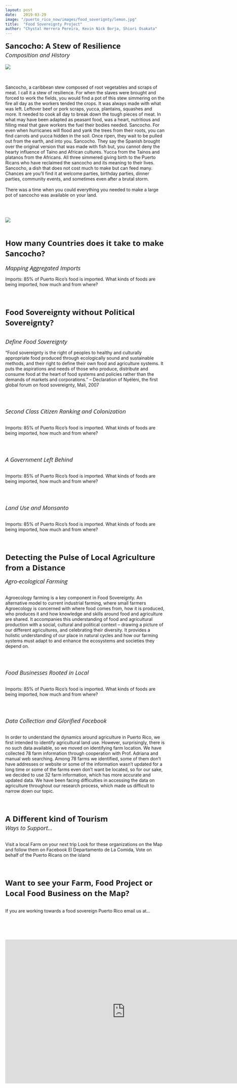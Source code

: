 ```yaml
---
layout: post
date:   2019-03-29
image: "/puerto_rico_now/images/food_soverignty/lemon.jpg"
title:  "Food Sovereignty Project"
author: "Chystal Herrera Pereira, Kevin Nick Borja, Shiori Osakata"
---
```

<span style="font-family:'Open Sans', sans-serif; font-size:18pt;"><b>Sancocho: A Stew of Resilience</b></span>
<br>
<span style="font-family:'Open Sans', sans-serif; font-size:14pt;"><i>Composition and History</i></span>
<br><br>
<image src="/puerto_rico_now/images/food_soverignty/Sancocho White.png">
	<br><br><br>
	<p>
	Sancocho, a caribbean stew composed of root vegetables and scraps of meat. I call it a stew of resilience. For when the slaves were brought and forced to work the fields, you would find a pot of this stew simmering on the fire all day as the workers tended the crops. It was always made with what was left. Leftover beef or pork scraps, yucca, plantains, squashes and more. It needed to cook all day to break down the tough pieces of meat. In what may have been adapted as peasant food, was a heart, nutritious and filling meal that gave workers the fuel their bodies needed. Sancocho. For even when hurricanes will flood and yank the trees from their roots, you can find carrots and yucca hidden in the soil. Once ripen, they wait to be pulled out from the earth, and into you. Sancocho. They say the Spanish brought over the original version that was made with fish but, you cannot deny the hearty influence of Taíno and African cultures. Yucca from the Taínos and platanos from the Africans. All three simmered giving birth to the Puerto Ricans who have reclaimed the sancocho and its meaning to their lives. Sancocho, a dish that does not cost much to make but can feed many. Chances are you’ll find it at welcome parties, birthday parties, dinner parties, community events, and sometimes even after a brutal storm. <br><br>There was a time when you could everything you needed to make a large pot of sancocho was available on your land.</p><br><br>

<img src="/puerto_rico_now/images/food_soverignty/Imports-GIF.gif">

<br><br>
<span style="font-family:'Open Sans', sans-serif; font-size:18pt;"><b>How many Countries does it take to make Sancocho?</b></span>
<br><br>
<span style="font-family:'Open Sans', sans-serif; font-size:14pt;"><i>Mapping Aggregated Imports</i></span>
<br>
<p>Imports: 85% of Puerto Rico’s food is imported. What kinds of foods are being imported, how much and from where? </p>
<br><br>

<span style="font-family:'Open Sans', sans-serif; font-size:18pt;"><b>Food Sovereignty without Political Sovereignty?</b></span><br><br>

<span style="font-family:'Open Sans', sans-serif; font-size:14pt;"><i>Define Food Sovereignty</i></span><br>
<p>“Food sovereignty is the right of peoples to healthy and culturally appropriate food produced through ecologically sound and sustainable methods, and their right to define their own food and agriculture systems. It puts the aspirations and needs of those who produce, distribute and consume food at the heart of food systems and policies rather than the demands of markets and corporations.” – Declaration of Nyéléni, the first global forum on food sovereignty, Mali, 2007</p>
<br><br>

<span style="font-family:'Open Sans', sans-serif; font-size:14pt;"><i>Second Class Citizen Ranking and Colonization
</span></i><br><br>
<p>Imports: 85% of Puerto Rico’s food is imported. What kinds of foods are being imported, how much and from where? </p>
<br><br>

<span style="font-family:'Open Sans', sans-serif; font-size:14pt;"><i>A Government Left Behind</i></span>
<br><br>
<p>Imports: 85% of Puerto Rico’s food is imported. What kinds of foods are being imported, how much and from where? </p>
<br><br>

<span style="font-family:'Open Sans', sans-serif; font-size:14pt;"><i>Land Use and Monsanto</i></span><br><br>
<p>Imports: 85% of Puerto Rico’s food is imported. What kinds of foods are being imported, how much and from where? </p>
<br><br>


<span style="font-family:'Open Sans', sans-serif; font-size:18pt;"><b>Detecting the Pulse of Local Agriculture from a Distance</b></span><br>

<span style="font-family:'Open Sans', sans-serif; font-size:14pt;"><i>Agro-ecological Farming</i></span>
<br><br>
<p>Agroecology farming is a key component in Food Sovereignty. An alternative model to current industrial farming, where small farmers Agroecology is concerned with where food comes from, how it is produced, who produces it and how knowledge and skills around food and agriculture are shared. It accompanies this understanding of food and agricultural production with a social, cultural and political context – drawing a picture of our different agricultures, and celebrating their diversity. It provides a holistic understanding of our place in natural cycles and how our farming systems must adapt to and enhance the ecosystems and societies they depend on.</p>
<br><br>

<span style="font-family:'Open Sans', sans-serif; font-size:14pt;"><i>Food Businesses Rooted in Local</i></span>
<br><br>
<p>Imports: 85% of Puerto Rico’s food is imported. What kinds of foods are being imported, how much and from where? </p><br><br>

<span style="font-family:'Open Sans', sans-serif; font-size:14pt;"><i>Data Collection and Glorified Facebook</i></span>
<br><br>
<p>In order to understand the dynamics around agriculture in Puerto Rico, we first intended to identify agricultural land use. However, surprisingly, there is no such data available, so we moved on identifying farm location. We have collected 78 farm information through cooperation with Prof. Adriana and manual web searching. Among 78 farms we identified, some of them don’t have addresses or website or some of the information wasn’t updated for a long time or some of the farms even don’t want be located, so for our sake, we decided to use 32 farm information, which has more accurate and updated data. We have been facing difficulties in accessing the data on agriculture throughout our research process, which made us difficult to narrow down our topic. 
</p><br><br>

<span style="font-family:'Open Sans', sans-serif; font-size:18pt;"><b>A Different kind of Tourism</b></span><br>
<span style="font-family:'Open Sans', sans-serif; font-size:14pt;"><i>Ways to Support…</i></span>
<br><br>
<p>Visit a local Farm on your next trip Look for these organizations on the Map and follow them on Facebook El Departamento de La Comida, Vote on behalf of the Puerto Ricans on the island</p><br><br>


<span style="font-family:'Open Sans', sans-serif; font-size:18pt;"><b>Want to see your Farm, Food Project or Local Food Business on the Map?</b></span><br>
<br>
<p>If you are working towards a food sovereign Puerto Rico email us at...</p><br><br>
<br>
<br>

<div style="padding:60% 0 0 0;position:relative;"><iframe src="https://shioriosa.github.io/farmmap/" style="position:absolute;top:0;left:0;width:150%;height:150%;" frameborder="0"></iframe></div>
*Farm Profile Map*

